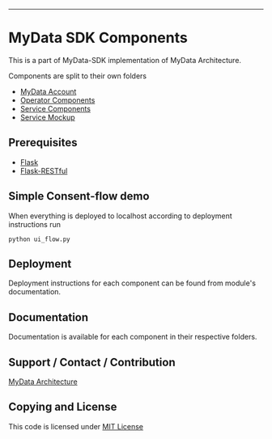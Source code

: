 ---

# MyData SDK Components
This is a part of MyData-SDK implementation of MyData Architecture.

Components are split to their own folders

- [ MyData Account ](/Account/)
- [ Operator Components ](/Operator_Components/)
- [ Service Components ](/Service_Components/)
- [ Service Mockup ](/Service_Mockup/)

## Prerequisites
- [Flask](http://flask.pocoo.org/)
- [Flask-RESTful](http://flask-restful.readthedocs.org/)

## Simple Consent-flow demo

When everything is deployed to localhost according to deployment instructions run

    python ui_flow.py


## Deployment

Deployment instructions for each component can be found from module's documentation.

## Documentation

Documentation is available for each component in their respective folders.

## Support / Contact / Contribution
[MyData Architecture](https://github.com/HIIT/mydata-stack)

## Copying and License
This code is licensed under [MIT License](LICENSE)
